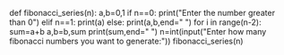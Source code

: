 def fibonacci_series(n):
    a,b=0,1
    if n==0:
        print("Enter the number greater than 0")
    elif n==1:
        print(a)
    else:
        print(a,b,end=" ")
        for i in range(n-2):
            sum=a+b
            a,b=b,sum
            print(sum,end=" ")
n=int(input("Enter how many fibonacci numbers you want to generate:"))
fibonacci_series(n)
